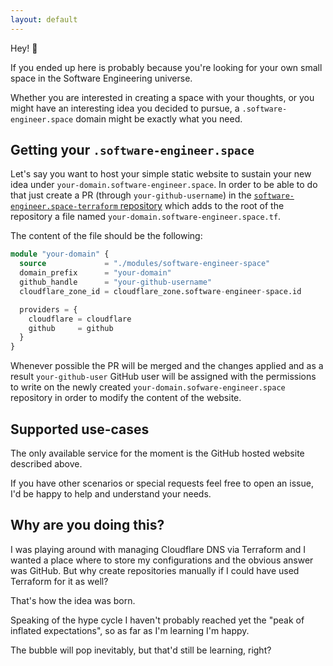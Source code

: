 ```yaml
---
layout: default
---
```

Hey! 👋

If you ended up here is probably because you're looking for your own small space in the Software Engineering universe.

Whether you are interested in creating a space with your thoughts, or you might have an interesting idea you decided to 
pursue, a `.software-engineer.space` domain might be exactly what you need.

## Getting your `.software-engineer.space`

Let's say you want to host your simple static website to sustain your new idea
under `your-domain.software-engineer.space`.
In order to be able to do that just create a PR (through `your-github-username`) in
the [`software-engineer.space-terraform` repository](https://github.com/software-engineer-space/software-engineer.space-terraform)
which adds to the root of the repository a file named `your-domain.software-engineer.space.tf`.

The content of the file should be the following:

```terraform
module "your-domain" {
  source             = "./modules/software-engineer-space"
  domain_prefix      = "your-domain"
  github_handle      = "your-github-username"
  cloudflare_zone_id = cloudflare_zone.software-engineer-space.id

  providers = {
    cloudflare = cloudflare
    github     = github
  }
}
```

Whenever possible the PR will be merged and the changes applied and as a result `your-github-user` GitHub user will be
assigned with the permissions to write on the newly created `your-domain.sofware-engineer.space` repository in order to
modify the content of the website.

## Supported use-cases

The only available service for the moment is the GitHub hosted website described above.

If you have other scenarios or special requests feel free to open an issue, I'd be happy to help and understand your
needs.

## Why are you doing this?
I was playing around with managing Cloudflare DNS via Terraform and I wanted a place where to store my configurations
and the obvious answer was GitHub. But why create repositories manually if I could have used Terraform for it as well?

That's how the idea was born.

Speaking of the hype cycle I haven't probably reached yet the "peak of inflated expectations", so as far as I'm learning
I'm happy.

The bubble will pop inevitably, but that'd still be learning, right?
